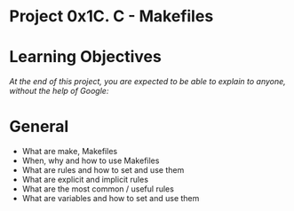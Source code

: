 # Project 0x1C. C - Makefiles

# Learning Objectives
*At the end of this project, you are expected to be able to explain to anyone, without the help of Google:*

# General
- What are make, Makefiles
- When, why and how to use Makefiles
- What are rules and how to set and use them
- What are explicit and implicit rules
- What are the most common / useful rules
- What are variables and how to set and use them

# 
